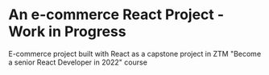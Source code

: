 # An e-commerce React Project - Work in Progress

E-commerce project built with React as a capstone project in ZTM "Become a senior React Developer in 2022" course
